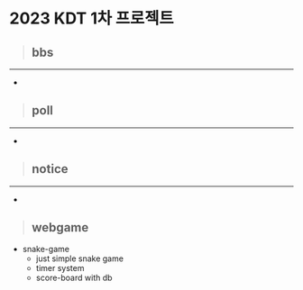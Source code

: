 # 2023 KDT 1차 프로젝트
 
>## bbs
___
* 

>## poll
___
* 

>## notice
___
* 

>## webgame
- snake-game
    - just simple snake game
    - timer system
    - score-board with db